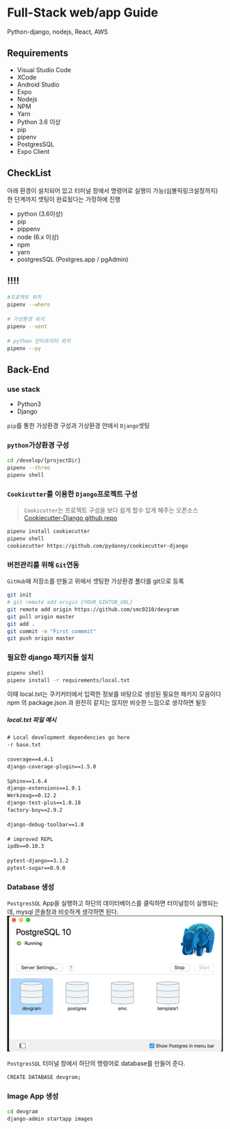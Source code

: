 # Full-Stack web/app Guide

Python-django, nodejs, React, AWS

## Requirements
- Visual Studio Code
- XCode
- Android Studio
- Expo
- Nodejs
- NPM
- Yarn
- Python 3.6 이상
- pip
- pipenv
- PostgresSQL
- Expo Client

## CheckList

아래 환경이 설치되어 있고 터미널 창에서 명령어로 실행이 가능(심볼릭링크설정까지)한 단계까지 셋팅이 완료됬다는 가정하에 진행
- python (3.6이상)
- pip
- pippenv
- node (6.x 이상)
- npm
- yarn
- postgresSQL (Postgres.app / pgAdmin)

## !!!!

```bash
#프로젝트 위치
pipenv --where

# 가상환경 위치
pipenv --vent

# python 인터프리터 위치
pipenv --py
```

## Back-End

### use stack
- Python3
- Django

`pip`를 통한 가상환경 구성과 가상환경 안에서 `Django`셋팅

### `python`가상환경 구성

```bash
cd /develop/{projectDir}
pipenv --three
pipenv shell
```

### `Cookicutter`를 이용한 `Django`프로젝트 구성

> `Cookicutter`는 프로젝트 구성을 보다 쉽게 할수 있게 해주는 오픈소스
> [Cookiecutter-Django github repo](https://github.com/pydanny/cookiecutter-django)

```bash
pipenv install cookiecutter
pipenv shell
cookiecutter https://github.com/pydanny/cookiecutter-django
```

### 버전관리를 위해 `Git`연동

`GitHub`에 저장소를 만들고 위에서 셋팅한 가상환경 폴더를 git으로 등록

```bash
git init
# git remote add origin {YOUR_GIHTUB_URL}
git remote add origin https://github.com/smc0210/devgram
git pull origin master
git add .
git commit -m "First commmit"
git push origin master
```

### 필요한 django 패키지들 설치

```bash
pipenv shell
pipenv install -r requirements/local.txt
```

이때 local.txt는 쿠키커터에서 입력한 정보를 바탕으로 생성된 필요한 패키지 모음이다
npm 의 package.json 과 완전히 같지는 않지만 비슷한 느낌으로 생각하면 될듯

##### local.txt 파일 예시
```xml
# Local development dependencies go here
-r base.txt

coverage==4.4.1
django-coverage-plugin==1.5.0

Sphinx==1.6.4
django-extensions==1.9.1
Werkzeug==0.12.2
django-test-plus==1.0.18
factory-boy==2.9.2

django-debug-toolbar==1.8

# improved REPL
ipdb==0.10.3

pytest-django==3.1.2
pytest-sugar==0.9.0
```

### Database 생성
`PostgresSQL` App을 실행하고 하단의 데이터베이스를 클릭하면 터미널창이 실행되는데,
mysql 콘솔창과 비슷하게 생각하면 된다.
![1][1]

`PostgresSQL` 터미널 창에서 하단의 명령어로 database를 만들어 준다.

```bash
CREATE DATABASE devgram;
```

### Image App 생성

```bash
cd devgram
django-admin startapp images
```

[1]: https://github.com/smc0210/FullStackGuide/blob/master/asset/backend/20180422_1.png

